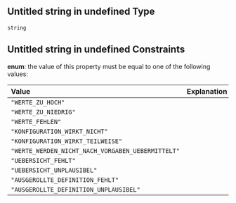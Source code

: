 ## Untitled string in undefined Type

`string`

## Untitled string in undefined Constraints

**enum**: the value of this property must be equal to one of the following values:

| Value                                             | Explanation |
| :------------------------------------------------ | :---------- |
| `"WERTE_ZU_HOCH"`                                 |             |
| `"WERTE_ZU_NIEDRIG"`                              |             |
| `"WERTE_FEHLEN"`                                  |             |
| `"KONFIGURATION_WIRKT_NICHT"`                     |             |
| `"KONFIGURATION_WIRKT_TEILWEISE"`                 |             |
| `"WERTE_WERDEN_NICHT_NACH_VORGABEN_UEBERMITTELT"` |             |
| `"UEBERSICHT_FEHLT"`                              |             |
| `"UEBERSICHT_UNPLAUSIBEL"`                        |             |
| `"AUSGEROLLTE_DEFINITION_FEHLT"`                  |             |
| `"AUSGEROLLTE_DEFINITION_UNPLAUSIBEL"`            |             |
